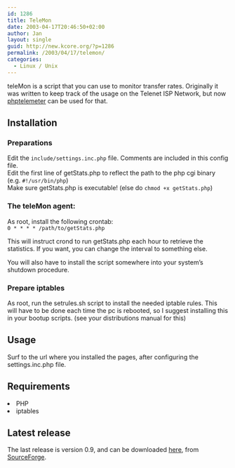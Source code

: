 ```yaml
---
id: 1286
title: TeleMon
date: 2003-04-17T20:46:50+02:00
author: Jan
layout: single
guid: http://new.kcore.org/?p=1286
permalink: /2003/04/17/telemon/
categories:
  - Linux / Unix
---
```

teleMon is a script that you can use to monitor transfer rates. Originally it was written to keep track of the usage on the Telenet ISP Network, but now <a href="http://phptelemeter.kcore.org" target="_blank" rel="external">phptelemeter</a> can be used for that.

## Installation

### Preparations

<p class="list">
  Edit the <code>include/settings.inc.php</code> file. Comments are included in this config file.<br /> Edit the first line of getStats.php to reflect the path to the php cgi binary (e.g. <code>#!/usr/bin/php</code>)<br /> Make sure getStats.php is executable! (else do <code>chmod +x getStats.php</code>)
</p>

### The teleMon agent:

As root, install the following crontab:  
`0 * * * * /path/to/getStats.php`

This will instruct crond to run getStats.php each hour to retrieve the statistics. If you want, you can change the interval to something else.

You will also have to install the script somewhere into your system&#8217;s shutdown procedure.

### Prepare iptables

As root, run the setrules.sh script to install the needed iptable rules. This will have to be done each time the pc is rebooted, so I suggest installing this in your bootup scripts. (see your distributions manual for this)

## Usage

Surf to the url where you installed the pages, after configuring the settings.inc.php file.

## Requirements

<li class="list">
  PHP
</li>
<li class="list">
  iptables
</li>

## Latest release

The last release is version 0.9, and can be downloaded <a href="http://sourceforge.net/project/showfiles.php?group_id=46385&package_id=39203" target="_blank" rel="external">here</a>, from <a href="http://www.sourceforge.net/" target="_blank" rel="external">SourceForge</a>.